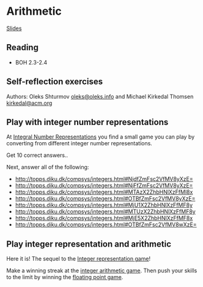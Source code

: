 # Arithmetic

[Slides](2-l-1.pdf)

## Reading

* BOH 2.3-2.4

## Self-reflection exercises

Authors: Oleks Shturmov <oleks@oleks.info> and Michael Kirkedal
Thomsen <kirkedal@acm.org>

## Play with integer number representations

At [Integral Number Representations](http://topps.diku.dk/compsys/integers.html)
you find a small game you can play by converting from different integer number
representations.

Get 10 correct answers..

Next, answer all of the following:

* http://topps.diku.dk/compsys/integers.html#NjdfZmFsc2VfMV8yXzE=
* http://topps.diku.dk/compsys/integers.html#NjFfZmFsc2VfMV8yXzE=
* http://topps.diku.dk/compsys/integers.html#MTAzX2ZhbHNlXzFfMl8x
* http://topps.diku.dk/compsys/integers.html#OTBfZmFsc2VfMV8yXzE=
* http://topps.diku.dk/compsys/integers.html#MjU1X2ZhbHNlXzFfMF8y
* http://topps.diku.dk/compsys/integers.html#MTUzX2ZhbHNlXzFfMF8y
* http://topps.diku.dk/compsys/integers.html#MjE5X2ZhbHNlXzFfMF8x
* http://topps.diku.dk/compsys/integers.html#OTBfZmFsc2VfMV8wXzE=

## Play integer representation and arithmetic

Here it is! The sequel to the [Integer representation
game](http://topps.diku.dk/compsys/integers.html)!

Make a winning streak at the [integer arithmetic
game](http://topps.diku.dk/compsys/integer-arithmetic.html). Then push
your skills to the limit by winning the [floating point
game](http://topps.diku.dk/compsys/floating-point.html).
